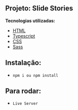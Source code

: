 ## Projeto: Slide Stories

**Tecnologias utilizadas:**

- [HTML]()
- [Typescript]()
- [CSS]()
- [Sass]()

## Instalação:

- `npm i ou npm install`

## Para rodar:

- `Live Server`